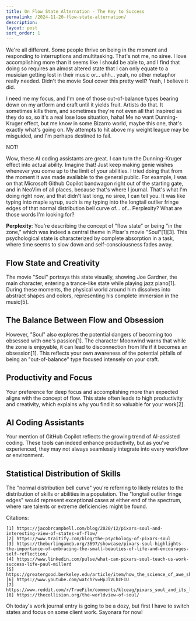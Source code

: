 ```yaml
---
title: On Flow State Alternation - The Key to Success
permalink: /2024-11-20-flow-state-alternation/
description: 
layout: post
sort_order: 1
---
```


We're all different. Some people thrive on being in the moment and responding to
interruptions and multitasking. That's not me, no siree. I love accomplishing
more than it seems like I should be able to, and I find that doing so requires
an almost altered state that I can only equate to a musician getting lost in
their music or... uhh... yeah, no other metaphor really needed. Didn't the movie
Soul cover this pretty well? Yeah, I believe it did.

I need me my focus, and I'm one of those out-of-balance types bearing down on my
artform and craft until it yields fruit. Artists do that. It sometimes kills
them, and sometimes they're not even all that inspired as they do so, so it's a
real lose lose situation, haha! Me no want Dunning-Kruger effect, but me know in
some Bizarro world, maybe this one, that's exactly what's going on. My attempts
to hit above my weight league may be misguided, and I'm perhaps destined to
fail.

NOT! 

Wow, these AI coding assistants are great. I can turn the Dunning-Kruger effect
into actual ability. Imagine that! Just keep making genie wishes whenever you
come up to the limit of your abilities. I tried doing that from the moment it
was made available to the general public. For example, I was on that Microsoft
Github Copilot bandwagon right out of the starting gate, and in NeoVim of all
places, because that's where I journal. That's what I'm doing right now, and
that didn't last long, no siree, I can tell you. It was like typing into maple
syrup, such is my typing into the longtail outlier fringe edges of that normal
distribution bell curve of... of... Perplexity? What are those words I'm looking
for?

**Perplexity**: You're describing the concept of "flow state" or being "in the zone," which was indeed a central theme in Pixar's movie "Soul"[1][3]. This psychological state is characterized by complete absorption in a task, where time seems to slow down and self-consciousness fades away.

## Flow State and Creativity

The movie "Soul" portrays this state visually, showing Joe Gardner, the main character, entering a trance-like state while playing jazz piano[1]. During these moments, the physical world around him dissolves into abstract shapes and colors, representing his complete immersion in the music[5].

## The Balance Between Flow and Obsession

However, "Soul" also explores the potential dangers of becoming too obsessed with one's passion[1]. The character Moonwind warns that while the zone is enjoyable, it can lead to disconnection from life if it becomes an obsession[1]. This reflects your own awareness of the potential pitfalls of being an "out-of-balance" type focused intensely on your craft.

## Productivity and Focus

Your preference for deep focus and accomplishing more than expected aligns with the concept of flow. This state often leads to high productivity and creativity, which explains why you find it so valuable for your work[2].

## AI Coding Assistants

Your mention of GitHub Copilot reflects the growing trend of AI-assisted coding. These tools can indeed enhance productivity, but as you've experienced, they may not always seamlessly integrate into every workflow or environment.

## Statistical Distribution of Skills

The "normal distribution bell curve" you're referring to likely relates to the distribution of skills or abilities in a population. The "longtail outlier fringe edges" would represent exceptional cases at either end of the spectrum, where rare talents or extreme deficiencies might be found.

Citations:

    [1] https://jacobrcampbell.com/blog/2020/12/pixars-soul-and-interesting-view-of-states-of-flow/
    [2] https://www.traitify.com/blog/the-psychology-of-pixars-soul
    [3] https://theburlingameb.org/3697/showcase/pixars-soul-highlights-the-importance-of-embracing-the-small-beauties-of-life-and-encourages-self-reflection/
    [4] https://www.linkedin.com/pulse/what-can-pixars-soul-teach-us-work-success-life-paul-millerd
    [5] https://greatergood.berkeley.edu/article/item/how_the_science_of_awe_shaped_pixars_soul
    [6] https://www.youtube.com/watch?v=HpJlVLhzFIU
    [7] https://www.reddit.com/r/TrueFilm/comments/klceag/pixars_soul_and_its_limits_on_imagination/
    [8] https://thecollision.org/the-worldview-of-soul/

Oh today's work journal entry is going to be a dozy, but first I have to switch
states and focus on some client work. Sayonara for now!
